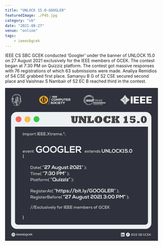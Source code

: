```yaml
---
title: "UNLOCK 15.0-GOOGLER"
featuredImage: ./P45.jpg
category: "sb"
date: "2021-08-27"
venue: "online"
tags:
    - ieeesbgcek
---
```

IEEE CS SBC GCEK conducted ‘Googler’ under the banner of UNLOCK 15.0 on 
27 August 2021 exclusively for the IEEE members of GCEK. The contest began at 7:30 PM on Quizziz platform. The contest got massive responses with 76 registrations of which 63 submissions were made. Analiya Remidios of S4 CSE grabbed first place. Samanyu B G of S2 CSE secured second place and Vaishnav S Nambair of S2 EC B reached third in the contest.


![UNLOCK 15.0-GOOGLER](./P46.jpg)

        